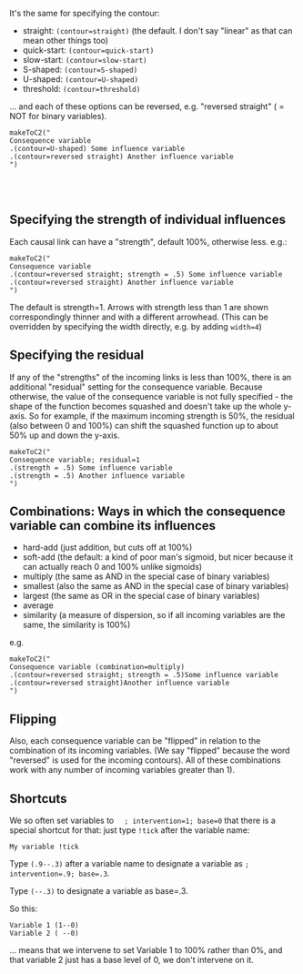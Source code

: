 It's the same for specifying the contour:

- straight: `(contour=straight)` (the default. I don't say "linear" as that can mean other things too)
- quick-start: `(contour=quick-start)`
- slow-start: `(contour=slow-start)`
- S-shaped: `(contour=S-shaped)`
- U-shaped: `(contour=U-shaped)`
- threshold: `(contour=threshold)`

... and each of these options can be reversed, e.g. "reversed straight" ( = NOT for binary variables). 

```{r  x20191125493}
makeToC2("
Consequence variable 
.(contour=U-shaped) Some influence variable
.(contour=reversed straight) Another influence variable 
")
```


​    
​    

## Specifying the strength of individual influences

Each causal link can have a "strength", default 100%, otherwise less. e.g.:

```{r  x201911254929}
makeToC2("
Consequence variable
.(contour=reversed straight; strength = .5) Some influence variable
.(contour=reversed straight) Another influence variable 
")
```

The default is strength=1. Arrows with strength less than 1 are shown correspondingly thinner and with a different arrowhead. (This can be overridden by specifying the width directly, e.g. by adding `width=4`)

## Specifying the residual

If any of the "strengths" of the incoming links is less than 100%, there is an additional "residual" setting for the consequence variable. Because otherwise, the value of the consequence variable is not fully specified - the shape of the function becomes squashed and doesn't take up the whole y-axis. So for example, if the maximum incoming strength is 50%, the residual (also between 0 and 100%) can shift the squashed function up to about 50% up and down the y-axis. 

```{r  x201911254957}
makeToC2("
Consequence variable; residual=1
.(strength = .5) Some influence variable
.(strength = .5) Another influence variable
")
```





## Combinations: Ways in which the consequence variable can combine its influences

- hard-add (just addition, but cuts off at 100%)
- soft-add (the default:  a kind of poor man's sigmoid, but nicer because it can actually reach 0 and 100% unlike sigmoids)
- multiply  (the same as AND in the special case of binary variables)
- smallest (also the same as AND in the special case of binary variables)
- largest  (the same as OR in the special case of binary variables)
- average
- similarity (a measure of dispersion, so if all incoming variables are the same, the similarity is 100%)

e.g.


```{r  x201911255011}
makeToC2("
Consequence variable (combination=multiply)
.(contour=reversed straight; strength = .5)Some influence variable 
.(contour=reversed straight)Another influence variable 
")
```



## Flipping

Also, each consequence variable can be "flipped" in relation to the combination of its incoming variables. (We say "flipped" because the word "reversed" is used for the incoming contours). All of these combinations work with any number of incoming variables greater than 1).

## Shortcuts 

We so often set variables to `  ; intervention=1; base=0` that there is a special shortcut for that: just type `!tick` after the variable name:

    My variable !tick


Type `(.9--.3)` after a variable name to designate a variable as `; intervention=.9; base=.3`.

Type `(--.3)` to designate a variable as base=.3.

So this:

    Variable 1 (1--0)
    Variable 2 ( --0)

... means that we intervene to set Variable 1 to 100% rather than 0%, and that variable 2 just has a base level of 0, we don't intervene on it.